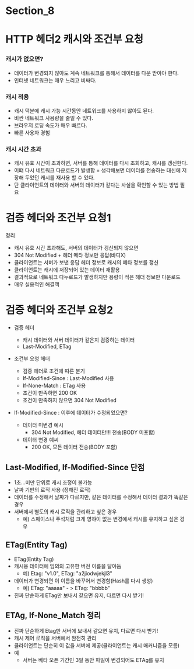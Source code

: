 # Section_8

# HTTP 헤더2 캐시와 조건부 요청

### 캐시가 없으면?
- 데이터가 변경되지 않아도 계속 네트워크를 통해서 데이터를 다운 받아야 한다.
- 인터넷 네트워크는 매우 느리고 비싸다.

### 캐시 적용
- 캐시 덕분에 캐시 가능 시간동안 네트워크를 사용하지 않아도 된다.
- 비싼 네트워크 사용량을 줄일 수 있다.
- 브라우저 로딩 속도가 매우 빠르다.
- 빠른 사용자 경험

### 캐시 시간 초과
- 캐시 유효 시간이 초과하면, 서버를 통해 데이터를 다시 조회하고, 캐시를 갱신한다.
- 이떄 다시 네트워크 다운로드가 발생함
= 생각해보면 데이터를 전송하는 대신에 저장해 두었던 캐시를 재사용 할 수 있다.
- 단 클라이언트의 데이터와 서버의 데이터가 같다는 사실을 확인할 수 있는 방법 필요

# 검증 헤더와 조건부 요청1
정리
- 캐시 유호 시간 초과해도, 서버의 데이터가 갱신되지 않으면
- 304 Not Modified + 헤더 메타 정보만 응답(바디X)
- 클라이언트는 서버가 보낸 응답 헤더 정보로 캐시의 메타 정보를 갱신
- 클라이언트는 캐시에 저장되어 있는 데이터 재활용
- 결과적으로 네트워크 다누로드가 발생하지만 용량이 적은 헤더 정보만 다운로드
- 매우 실용적인 해결책



# 검증 헤더와 조건부 요청2
- 검증 헤더
  - 캐시 데이터와 서버 데이터가 같은지 검증하는 데이터
  - Last-Modified, ETag
- 조건부 요청 헤더
  - 검증 헤더로 조건에 따른 분기
  - If-Modified-Since : Last-Modified 사용
  - If-None-Match : ETag 사용
  - 조건이 만족하면 200 OK
  - 조건이 만족하지 않으면 304 Not Modified

- If-Modified-Since : 이후에 데이터가 수정되었으면?
  - 데이터 미변경 예시
    - 304 Not Modified, 헤더 데이터만!!! 전송(BODY 미포함)
  - 데이터 변경 예씨
    - 200 OK, 모든 데이터 전송(BODY 포함)

## Last-Modified, If-Modified-Since 단점
- 1초...미만 단위로 캐시 조정이 불가능
- 날짜 기반의 로직 사용 (정해진 로직)
- 데이터를 수정해서 날짜가 다르지만, 같은 데이터를 수정해서 데이터 결과가 똑같은 경우
- 서버에서 별도의 캐시 로직을 관리하고 싶은 경우
  - 예) 스페이스나 주석처럼 크게 영햐이 없는 변경에서 캐시를 유지하고 싶은 경우

## ETag(Entity Tag)
- ETag(Entity Tag)
- 캐시용 데이터에 임의의 고유한 버전 이름을 달아둠
  - 예) Etag: "v1.0", ETag: "a2jiodwjekjl3"
- 데이터가 변경되면 이 이름을 바꾸어서 변경함(Hash를 다시 생성)
  - 예) ETag: "aaaaa" - > ETag: "bbbbb"
- 진짜 단순하게 ETag만 보내서 같으면 유지, 다르면 다시 받기!

## ETAg, If-None_Match 정리
- 진짜 단순하게 Etag만 서버에 보내서 같으면 유지, 다르면 다시 받기!
- 캐시 제어 로직을 서버에서 완전히 관리
- 클라이언트는 단순히 이 값을 서버에 제공(클라이언트는 캐시 매커니즘을 모름)
- 예
  - 서버는 베타 오픈 기간인 3일 동안 파일이 변경되어도 ETAg를 유지























